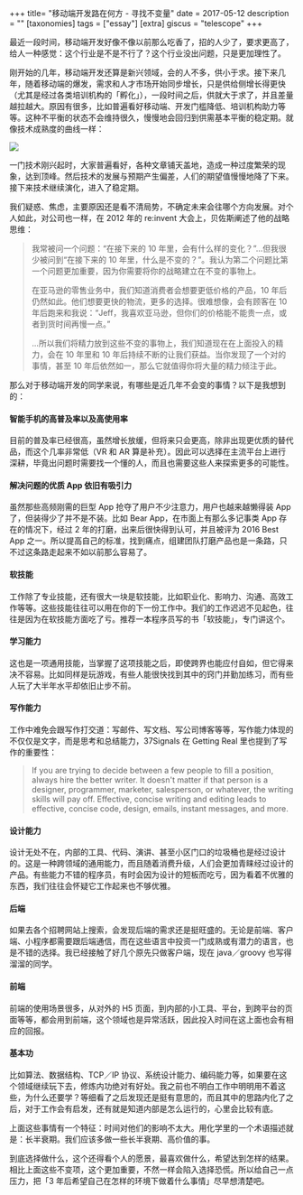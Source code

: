 +++
title= "移动端开发路在何方 - 寻找不变量"
date = 2017-05-12
description = ""
[taxonomies]
tags = ["essay"]
[extra]
giscus = "telescope"
+++

最近一段时间，移动端开发好像不像以前那么吃香了，招的人少了，要求更高了，给人一种感觉：这个行业是不是不行了？这个行业没出问题，只是更加理性了。

刚开始的几年，移动端开发还算是新兴领域，会的人不多，供小于求。接下来几年，随着移动端的爆发，需求和人才市场开始同步增长，只是供给侧增长得更快（尤其是经过各类培训机构的「孵化」），一段时间之后，供就大于求了，并且差量越拉越大。原因有很多，比如普遍看好移动端、开发门槛降低、培训机构助力等等。这种不平衡的状态不会维持很久，慢慢地会回归到供需基本平衡的稳定期。就像技术成熟度的曲线一样：

![](http://ww1.sinaimg.cn/large/afe37136gy1ffi10q2tu3j20m80ftq6r.jpg)

一门技术刚兴起时，大家普遍看好，各种文章铺天盖地，造成一种过度繁荣的现象，达到顶峰。然后技术的发展与预期产生偏差，人们的期望值慢慢地降了下来。接下来技术继续演化，进入了稳定期。

我们疑惑、焦虑，主要原因还是看不清局势，不确定未来会往哪个方向发展。对个人如此，对公司也一样，在 2012 年的 re:invent 大会上，贝佐斯阐述了他的战略思维：

> 我常被问一个问题：“在接下来的 10 年里，会有什么样的变化？”...但我很少被问到“在接下来的 10 年里，什么是不变的？”。我认为第二个问题比第一个问题更加重要，因为你需要将你的战略建立在不变的事物上。
>
> 在亚马逊的零售业务中，我们知道消费者会想要更低价格的产品，10 年后仍然如此。他们想要更快的物流，更多的选择。很难想像，会有顾客在 10 年后跑来和我说：“Jeff，我喜欢亚马逊，但你们的价格能不能贵一点，或者到货时间再慢一点。”
>
> ...所以我们将精力放到这些不变的事物上，我们知道现在在上面投入的精力，会在 10 年里和 10 年后持续不断的让我们获益。当你发现了一个对的事情，甚至 10 年后依然如一，那么它就值得你将大量的精力倾注于此。

那么对于移动端开发的同学来说，有哪些是近几年不会变的事情？以下是我想到的：

#### 智能手机的高普及率以及高使用率

目前的普及率已经很高，虽然增长放缓，但将来只会更高，除非出现更优质的替代品，而这个几率非常低（VR 和 AR 算是补充）。因此可以选择在主流平台上进行深耕，毕竟出问题时需要找一个懂的人，而且也需要这些人来探索更多的可能性。

#### 解决问题的优质 App 依旧有吸引力

虽然那些高频刚需的巨型 App 抢夺了用户不少注意力，用户也越来越懒得装 App 了，但装得少了并不是不装。比如 Bear App，在市面上有那么多记事类 App 存在的情况下，经过 2 年的打磨，出来后很快得到认可，并且被评为 2016 Best App 之一。所以提高自己的标准，找到痛点，组建团队打磨产品也是一条路，只不过这条路走起来不如以前那么容易了。

#### 软技能

工作除了专业技能，还有很大一块是软技能，比如职业化、影响力、沟通、高效工作等等。这些技能往往可以用在你的下一份工作中。我们的工作迟迟不见起色，往往是因为在软技能方面吃了亏。推荐一本程序员写的书「软技能」，专门讲这个。

#### 学习能力

这也是一项通用技能，当掌握了这项技能之后，即使跨界也能应付自如，但它得来决不容易。比如同样是玩游戏，有些人能很快找到其中的窍门并勤加练习，而有些人玩了大半年水平却依旧止步不前。

#### 写作能力

工作中难免会跟写作打交道：写邮件、写文档、写公司博客等等，写作能力体现的不仅仅是文字，而是思考和总结能力，37Signals 在 Getting Real 里也提到了写作的重要性：

> If you are trying to decide between a few people to fill a position, always hire the better writer. It doesn't matter if that person is a designer, programmer, marketer, salesperson, or whatever, the writing skills will pay off. Effective, concise writing and editing leads to effective, concise code, design, emails, instant messages, and more.

#### 设计能力

设计无处不在，内部的工具、代码、演讲、甚至小区门口的垃圾桶也是经过设计的。这是一种跨领域的通用能力，而且随着消费升级，人们会更加青睐经过设计的产品。有些能力不错的程序员，有时会因为设计的短板而吃亏，因为看着不优雅的东西，我们往往会怀疑它工作起来也不够优雅。

#### 后端

如果去各个招聘网站上搜索，会发现后端的需求还是挺旺盛的。无论是前端、客户端、小程序都需要跟后端通信，而在这些语言中投资一门成熟或有潜力的语言，也是不错的选择。我已经接触了好几个原先只做客户端，现在 java／groovy 也写得溜溜的同学。

#### 前端

前端的使用场景很多，从对外的 H5 页面，到内部的小工具、平台，到跨平台的页面等等，都会用到前端，这个领域也是异常活跃，因此投入时间在这上面也会有相应的回报。

#### 基本功

比如算法、数据结构、TCP／IP 协议、系统设计能力、编码能力等，如果要在这个领域继续玩下去，修炼内功绝对有好处。我之前也不明白工作中明明用不着这些，为什么还要学？等细看了之后发现还是挺有意思的，而且其中的思路内化了之后，对于工作会有启发，还有就是知道内部是怎么运行的，心里会比较有底。

上面这些事情有一个特征：时间对他们的影响不太大。用化学里的一个术语描述就是：长半衰期。我们应该多做一些长半衰期、高价值的事。

到底选择做什么，这个还得看个人的愿景，最喜欢做什么，希望达到怎样的结果。相比上面这些不变项，这个更加重要，不然一样会陷入选择恐慌。所以给自己一点压力，把「3 年后希望自己在怎样的环境下做着什么事情」尽早想清楚吧。
